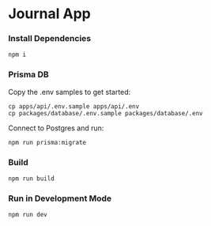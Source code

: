 # Journal App

### Install Dependencies

```
npm i
```

### Prisma DB

Copy the .env samples to get started:

```
cp apps/api/.env.sample apps/api/.env
cp packages/database/.env.sample packages/database/.env
```
Connect to Postgres and run: 

```
npm run prisma:migrate
```

### Build

```
npm run build
```

### Run in Development Mode

```
npm run dev
```
